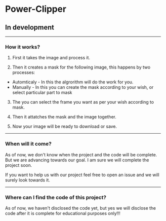 # Power-Clipper

## In development
------

### How it works?

1. First it takes the image and process it.

2. Then it creates a mask for the following image, this happens by two processes:
* Automticaly - In this the algrorithm will do the work for you.
* Manually - In this you can create the mask according to your wish, or select  particular part to mask

3. The you can select the frame you want as per your wish according to mask.

4. Then it attatches the mask and the image together.

5. Now your image will be ready to download or save.

___

### When will it come?

As of now, we don't know when the project and the code will be complete. But we are advancing towards our goal. I am sure we will complete the project soon.

If you want to help us with our project feel free to open an issue and we will surely look towards it.

___

### Where can I find the code of this project?

As of now, we haven't disclosed the code yet, but yes we will disclose the code after it is complete for educational purposes only!!!